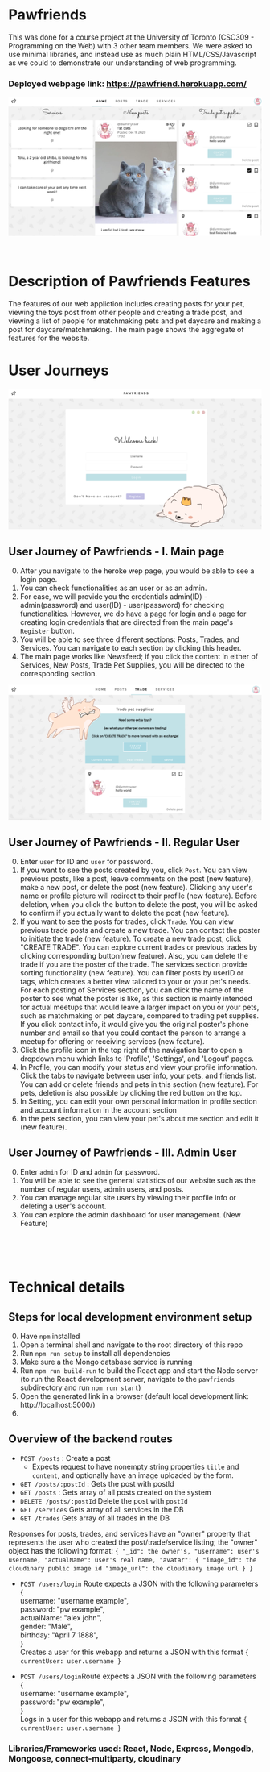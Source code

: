 # Pawfriends
This was done for a course project at the University of Toronto (CSC309 - Programming on the Web) with 3 other team members. We were asked to use minimal libraries, and instead use as much plain HTML/CSS/Javascript as we could to demonstrate our understanding of web programming.

### Deployed webpage link: https://pawfriend.herokuapp.com/

![homepage 1](./readme_images/0main.png)


&nbsp;


# Description of Pawfriends Features

The features of our web appliction includes creating posts for your pet, viewing the toys post from other people and creating a trade post, and viewing a list of people for matchmaking pets and pet daycare and making a post for daycare/matchmaking. The main page shows the aggregate of features for the website.

# User Journeys

![login 1](./readme_images/1login.png)

## User Journey of Pawfriends - I. Main page

0. After you navigate to the heroke wep page, you would be able to see a login page.
1. You can check functionalities as an user or as an admin.
2. For ease, we will provide you the credentials admin(ID) - admin(password) and user(ID) - user(password) for checking functionalities. However, we do have a page for login and a page for creating login credentials that are directed from the main page's `Register` button.
3. You will be able to see three different sections: Posts, Trades, and Services. You can navigate to each section by clicking this header.
4. The main page works like Newsfeed; if you click the content in either of Services, New Posts, Trade Pet Supplies, you will be directed to the corresponding section.

![trade 1](./readme_images/3trade.png)

## User Journey of Pawfriends - II. Regular User

0. Enter `user` for ID and `user` for password.
1. If you want to see the posts created by you, click `Post`. You can view previous posts, like a post, leave comments on the post (new feature), make a new post, or delete the post (new feature). Clicking any user's name or profile picture will redirect to their profile (new feature). Before deletion, when you click the button to delete the post, you will be asked to confirm if you actually want to delete the post (new feature).
2. If you want to see the posts for trades, click `Trade`. You can view previous trade posts and create a new trade. You can contact the poster to initiate the trade (new feature). To create a new trade post, click "CREATE TRADE". You can explore current trades or previous trades by clicking corresponding button(new feature). Also, you can delete the trade if you are the poster of the trade. The services section provide sorting functionality (new feature). You can filter posts by userID or tags, which creates a better view tailored to your or your pet's needs. For each posting of Services section, you can click the name of the poster to see what the poster is like, as this section is mainly intended for actual meetups that would leave a larger impact on you or your pets, such as matchmaking or pet daycare, compared to trading pet supplies. If you click contact info, it would give you the original poster's phone number and email so that you could contact the person to arrange a meetup for offering or receiving services (new feature).
3. Click the profile icon in the top right of the navigation bar to open a dropdown menu which links to 'Profile', 'Settings', and 'Logout' pages.
4. In Profile, you can modify your status and view your profile information. Click the tabs to navigate between user info, your pets, and friends list. You can add or delete friends and pets in this section (new feature). For pets, deletion is also possible by clicking the red button on the top.
5. In Setting, you can edit your own personal information in profile section and account information in the account section
6. In the pets section, you can view your pet's about me section and edit it (new feature).

## User Journey of Pawfriends - III. Admin User

0. Enter `admin` for ID and `admin` for password.
1. You will be able to see the general statistics of our website such as the number of regular users, admin users, and posts.
2. You can manage regular site users by viewing their profile info or deleting a user's account.
3. You can explore the admin dashboard for user management. (New Feature)


&nbsp;

&nbsp;

# Technical details
## Steps for local development environment setup

0. Have `npm` installed
1. Open a terminal shell and navigate to the root directory of this repo
2. Run `npm run setup` to install all dependencies
3. Make sure a the Mongo database service is running
4. Run `npm run build-run` to build the React app and start the Node server (to run the React development server, navigate to the `pawfriends` subdirectory and run `npm run start`)
5. Open the generated link in a browser (default local development link: http://localhost:5000/)
6. 
## Overview of the backend routes

- `POST /posts` : Create a post
  - Expects request to have nonempty string properties `title` and `content`, and optionally have an image uploaded by the form.
- `GET /posts/:postId` : Gets the post with postId
- `GET /posts` : Gets array of all posts created on the system
- `DELETE /posts/:postId` Delete the post with `postId`
- `GET /services` Gets array of all services in the DB
- `GET /trades` Gets array of all trades in the DB

Responses for posts, trades, and services have an "owner" property that represents the user who created the post/trade/service listing; the "owner" object has the following format:
`{ "_id": the owner's, "username": user's username, "actualName": user's real name, "avatar": { "image_id": the cloudinary public image id "image_url": the cloudinary image url } }`

- `POST /users/login` Route expects a JSON with the following parameters \
   { \
   username: "username example", \
   password: "pw example",\
   actualName: "alex john",\
   gender: "Male",\
   birthday: "April 7 1888",\
  } \
  Creates a user for this webapp and returns a JSON with this format `{ currentUser: user.username }`

- `POST /users/login`Route expects a JSON with the following parameters \
   { \
   username: "username example", \
   password: "pw example",\
  } \
  Logs in a user for this webapp and returns a JSON with this format `{ currentUser: user.username }`

### Libraries/Frameworks used: React, Node, Express, Mongodb, Mongoose, connect-multiparty, cloudinary
